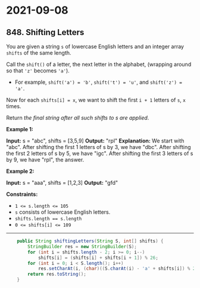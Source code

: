 # 2021-09-08

## 848. Shifting Letters

You are given a string `s` of lowercase English letters and an integer array `shifts` of the same length.

Call the `shift()` of a letter, the next letter in the alphabet, (wrapping around so that `'z'` becomes `'a'`).

- For example, `shift('a') = 'b'`, `shift('t') = 'u'`, and `shift('z') = 'a'`.

Now for each `shifts[i] = x`, we want to shift the first `i + 1` letters of `s`, `x` times.

Return _the final string after all such shifts to s are applied_.

**Example 1:**

**Input:** s = "abc", shifts = \[3,5,9\]
**Output:** "rpl"
**Explanation:** We start with "abc".
After shifting the first 1 letters of s by 3, we have "dbc".
After shifting the first 2 letters of s by 5, we have "igc".
After shifting the first 3 letters of s by 9, we have "rpl", the answer.

**Example 2:**

**Input:** s = "aaa", shifts = \[1,2,3\]
**Output:** "gfd"

**Constraints:**

- `1 <= s.length <= 105`
- `s` consists of lowercase English letters.
- `shifts.length == s.length`
- `0 <= shifts[i] <= 109`

---

```java
    public String shiftingLetters(String S, int[] shifts) {
        StringBuilder res = new StringBuilder(S);
        for (int i = shifts.length - 2; i >= 0; i--)
            shifts[i] = (shifts[i] + shifts[i + 1]) % 26;
        for (int i = 0; i < S.length(); i++)
            res.setCharAt(i, (char)((S.charAt(i) - 'a' + shifts[i]) % 26 + 'a'));
        return res.toString();
    }
```
